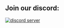 ## Join our discord:
[![discord server](https://dcbadge.vercel.app/api/server/bkWf3AqrEY)](https://discord.gg/bkWf3AqrEY)
